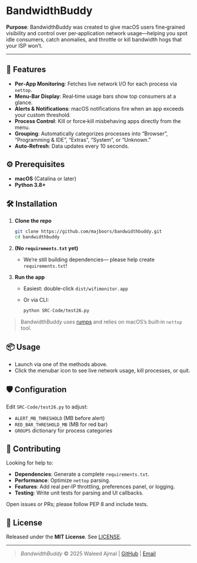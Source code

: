 # BandwidthBuddy

**Purpose**: BandwidthBuddy was created to give macOS users fine‑grained visibility and control over per‑application network usage—helping you spot idle consumers, catch anomalies, and throttle or kill bandwidth hogs that your ISP won’t.

---

## 🚀 Features

* **Per‑App Monitoring**: Fetches live network I/O for each process via `nettop`.
* **Menu‑Bar Display**: Real‑time usage bars show top consumers at a glance.
* **Alerts & Notifications**: macOS notifications fire when an app exceeds your custom threshold.
* **Process Control**: Kill or force‑kill misbehaving apps directly from the menu.
* **Grouping**: Automatically categorizes processes into “Browser”, “Programming & IDE”, “Extras”, “System”, or “Unknown.”
* **Auto‑Refresh**: Data updates every 10 seconds.

## ⚙️ Prerequisites

* **macOS** (Catalina or later)
* **Python 3.8+**

## 🛠️ Installation

1. **Clone the repo**

   ```bash
   git clone https://github.com/majboors/bandwidthbuddy.git
   cd bandwidthbuddy
   ```
2. **(No `requirements.txt` yet)**

   * We’re still building dependencies— please help create `requirements.txt`!
3. **Run the app**

   * Easiest: double-click `dist/wifimonitor.app`
   * Or via CLI:

     ```bash
     python SRC-Code/test26.py
     ```

> BandwidthBuddy uses [rumps](https://pypi.org/project/rumps/) and relies on macOS’s built‑in `nettop` tool.

## 📦 Usage

* Launch via one of the methods above.
* Click the menubar icon to see live network usage, kill processes, or quit.

## 🛡️ Configuration

Edit `SRC-Code/test26.py` to adjust:

* `ALERT_MB_THRESHOLD` (MB before alert)
* `RED_BAR_THRESHOLD_MB` (MB for red bar)
* `GROUPS` dictionary for process categories

## 🤝 Contributing

Looking for help to:

* **Dependencies**: Generate a complete `requirements.txt`.
* **Performance**: Optimize `nettop` parsing.
* **Features**: Add real per‑IP throttling, preferences panel, or logging.
* **Testing**: Write unit tests for parsing and UI callbacks.

Open issues or PRs; please follow PEP 8 and include tests.

## 📄 License

Released under the **MIT License**. See [LICENSE](LICENSE).

---

> *BandwidthBuddy* © 2025 Waleed Ajmal | [GitHub](https://github.com/majboors/) | [Email](mailto:info@techrealm.pk)
